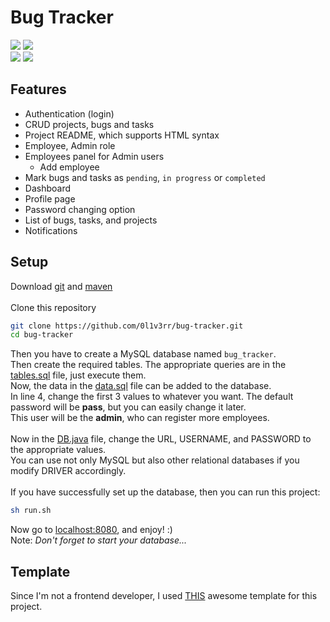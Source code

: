 # Bug Tracker
<img src="https://img.shields.io/github/license/0l1v3rr/bug-tracker?color=red&style=flat-square">
<img src="https://img.shields.io/github/last-commit/0l1v3rr/bug-tracker?color=blue&style=flat-square">
<br>
<img src="https://img.shields.io/badge/Spring_Boot-%236DB33F.svg?style=flat-square&logo=springboot&logoColor=white">
<img src="https://img.shields.io/badge/Thymeleaf-%23005C0F.svg?style=flat-square&logo=Thymeleaf&logoColor=white">

<br>

## Features
- Authentication (login)
- CRUD projects, bugs and tasks
- Project README, which supports HTML syntax
- Employee, Admin role
- Employees panel for Admin users
  - Add employee
- Mark bugs and tasks as `pending`, `in progress` or `completed`
- Dashboard
- Profile page
- Password changing option
- List of bugs, tasks, and projects
- Notifications

## Setup
Download [git](https://git-scm.com/) and [maven](https://maven.apache.org/download.cgi)<br><br>
Clone this repository
```sh
git clone https://github.com/0l1v3rr/bug-tracker.git
cd bug-tracker
```
Then you have to create a MySQL database named `bug_tracker`.<br>
Then create the required tables. The appropriate queries are in the [tables.sql](https://github.com/0l1v3rr/bug-tracker/blob/master/src/main/resources/tables.sql) file, just execute them.<br>
Now, the data in the [data.sql](https://github.com/0l1v3rr/bug-tracker/blob/master/src/main/resources/data.sql) file can be added to the database.<br>
In line 4, change the first 3 values to whatever you want. The default password will be **pass**, but you can easily change it later.<br>
This user will be the **admin**, who can register more employees.<br><br>
Now in the [DB.java](https://github.com/0l1v3rr/bug-tracker/blob/master/src/main/java/org/oliverr/bugtracker/DB.java) file, change the URL, USERNAME, and PASSWORD to the appropriate values.<br>
You can use not only MySQL but also other relational databases if you modify DRIVER accordingly.<br><br>
If you have successfully set up the database, then you can run this project:
```sh
sh run.sh
```
Now go to [localhost:8080](http://localhost:8080/), and enjoy! :)<br>
Note: *Don't forget to start your database...*

## Template
Since I'm not a frontend developer, I used [THIS](https://github.com/BootstrapDash/corona-free-dark-bootstrap-admin-template) awesome template for this project.